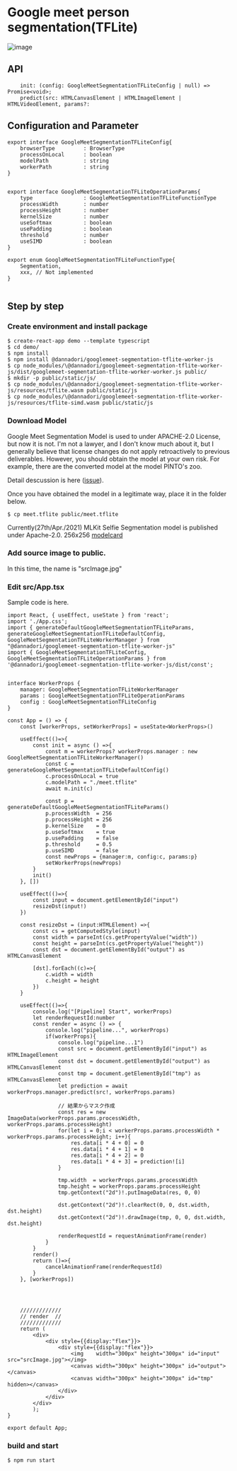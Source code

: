 # Google meet person segmentation(TFLite)

![image](https://user-images.githubusercontent.com/48346627/110603124-03ad5480-81ca-11eb-993f-f7bf1f857b42.png)

## API

```
    init: (config: GoogleMeetSegmentationTFLiteConfig | null) => Promise<void>;
    predict(src: HTMLCanvasElement | HTMLImageElement | HTMLVideoElement, params?: 
```

## Configuration and Parameter

```
export interface GoogleMeetSegmentationTFLiteConfig{
    browserType         : BrowserType
    processOnLocal      : boolean
    modelPath           : string
    workerPath          : string
}


export interface GoogleMeetSegmentationTFLiteOperationParams{
    type                : GoogleMeetSegmentationTFLiteFunctionType
    processWidth        : number
    processHeight       : number
    kernelSize          : number
    useSoftmax          : boolean
    usePadding          : boolean
    threshold           : number
    useSIMD             : boolean
}

export enum GoogleMeetSegmentationTFLiteFunctionType{
    Segmentation,
    xxx, // Not implemented
}


```

## Step by step
### Create environment and install package
```
$ create-react-app demo --template typescript
$ cd demo/
$ npm install
$ npm install @dannadori/googlemeet-segmentation-tflite-worker-js
$ cp node_modules/\@dannadori/googlemeet-segmentation-tflite-worker-js/dist/googlemeet-segmentation-tflite-worker-worker.js public/
$ mkdir -p public/static/js/
$ cp node_modules/\@dannadori/googlemeet-segmentation-tflite-worker-js/resources/tflite.wasm public/static/js
$ cp node_modules/\@dannadori/googlemeet-segmentation-tflite-worker-js/resources/tflite-simd.wasm public/static/js
```

### Download Model
Google Meet Segmentation Model is used to under APACHE-2.0 License, but now it is not. I'm not a lawyer, and I don't know much about it, but I generally believe that license changes do not apply retroactively to previous deliverables. However, you should obtain the model at your own risk.
For example, there are the converted model at the model PINTO's zoo. 

Detail descussion is here ([issue](https://github.com/tensorflow/tfjs/issues/4177)).

Once you have obtained the model in a legitimate way, place it in the folder below.

```
$ cp meet.tflite public/meet.tflite
```

Currently(27th/Apr./2021) MLKit Selfie Segmentation model is published under Apache-2.0. 256x256
[modelcard](https://developers.google.com/ml-kit/images/vision/selfie-segmentation/selfie-model-card.pdf)


### Add source image to public. 
In this time, the name is "srcImage.jpg"

### Edit src/App.tsx
Sample code is here.

```
import React, { useEffect, useState } from 'react';
import './App.css';
import { generateDefaultGoogleMeetSegmentationTFLiteParams, generateGoogleMeetSegmentationTFLiteDefaultConfig, GoogleMeetSegmentationTFLiteWorkerManager } from "@dannadori/googlemeet-segmentation-tflite-worker-js"
import { GoogleMeetSegmentationTFLiteConfig, GoogleMeetSegmentationTFLiteOperationParams } from '@dannadori/googlemeet-segmentation-tflite-worker-js/dist/const';


interface WorkerProps {
    manager: GoogleMeetSegmentationTFLiteWorkerManager
    params : GoogleMeetSegmentationTFLiteOperationParams
    config : GoogleMeetSegmentationTFLiteConfig
}

const App = () => {
    const [workerProps, setWorkerProps] = useState<WorkerProps>()

    useEffect(()=>{
        const init = async () =>{
            const m = workerProps? workerProps.manager : new GoogleMeetSegmentationTFLiteWorkerManager()
            const c = generateGoogleMeetSegmentationTFLiteDefaultConfig()
            c.processOnLocal = true
            c.modelPath = "./meet.tflite"
            await m.init(c)
    
            const p = generateDefaultGoogleMeetSegmentationTFLiteParams()
            p.processWidth  = 256
            p.processHeight = 256
            p.kernelSize    = 0
            p.useSoftmax    = true
            p.usePadding    = false
            p.threshold     = 0.5
            p.useSIMD       = false
            const newProps = {manager:m, config:c, params:p}
            setWorkerProps(newProps)
        }
        init()
    }, [])

    useEffect(()=>{
        const input = document.getElementById("input") 
        resizeDst(input!)
    })

    const resizeDst = (input:HTMLElement) =>{
        const cs = getComputedStyle(input)
        const width = parseInt(cs.getPropertyValue("width"))
        const height = parseInt(cs.getPropertyValue("height"))
        const dst = document.getElementById("output") as HTMLCanvasElement
        
        [dst].forEach((c)=>{
            c.width = width
            c.height = height
        })
    }

    useEffect(()=>{
        console.log("[Pipeline] Start", workerProps)
        let renderRequestId:number
        const render = async () => {
            console.log("pipeline...", workerProps)
            if(workerProps){
                console.log("pipeline...1")
                const src = document.getElementById("input") as HTMLImageElement
                const dst = document.getElementById("output") as HTMLCanvasElement
                const tmp = document.getElementById("tmp") as HTMLCanvasElement
                let prediction = await workerProps.manager.predict(src!, workerProps.params)

                // 結果からマスク作成
                const res = new ImageData(workerProps.params.processWidth, workerProps.params.processHeight)
                for(let i = 0;i < workerProps.params.processWidth * workerProps.params.processHeight; i++){
                    res.data[i * 4 + 0] = 0
                    res.data[i * 4 + 1] = 0
                    res.data[i * 4 + 2] = 0
                    res.data[i * 4 + 3] = prediction![i]
                }

                tmp.width  = workerProps.params.processWidth 
                tmp.height = workerProps.params.processHeight
                tmp.getContext("2d")!.putImageData(res, 0, 0)

                dst.getContext("2d")!.clearRect(0, 0, dst.width, dst.height)
                dst.getContext("2d")!.drawImage(tmp, 0, 0, dst.width, dst.height)

                renderRequestId = requestAnimationFrame(render)
            }
        }
        render()
        return ()=>{
            cancelAnimationFrame(renderRequestId)
        }
    }, [workerProps])




    /////////////
    // render  //
    /////////////
    return (
        <div>
            <div style={{display:"flex"}}>
                <div style={{display:"flex"}}>
                    <img    width="300px" height="300px" id="input" src="srcImage.jpg"></img>
                    <canvas width="300px" height="300px" id="output"></canvas>
                    <canvas width="300px" height="300px" id="tmp" hidden></canvas>
                </div>
            </div>
        </div>
        );
}

export default App;

```

### build and start

```
$ npm run start
```



